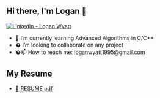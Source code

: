 ## Hi there, I'm Logan 👋
[![LinkedIn - Logan Wyatt](https://img.shields.io/badge/LinkedIn_--_Logan_Wyatt-0072b1?link=https%3A%2F%2Fwww.linkedin.com%2Fin%2Flogan-wyatt%2F)
](https://www.linkedin.com/in/logan-wyatt/)

<!--
**LRWyatt801/LRWyatt801** is a ✨ _special_ ✨ repository because its `README.md` (this file) appears on your GitHub profile.
-->

- 🌱 I’m currently learning Advanced Algorithms in C/C++
- � I’m looking to collaborate on any project
- �📫 How to reach me: <loganwyatt1995@gmail.com>

## My Resume

* [ :open_file_folder: RESUME pdf ](./wyatt,logan_resume.pdf)